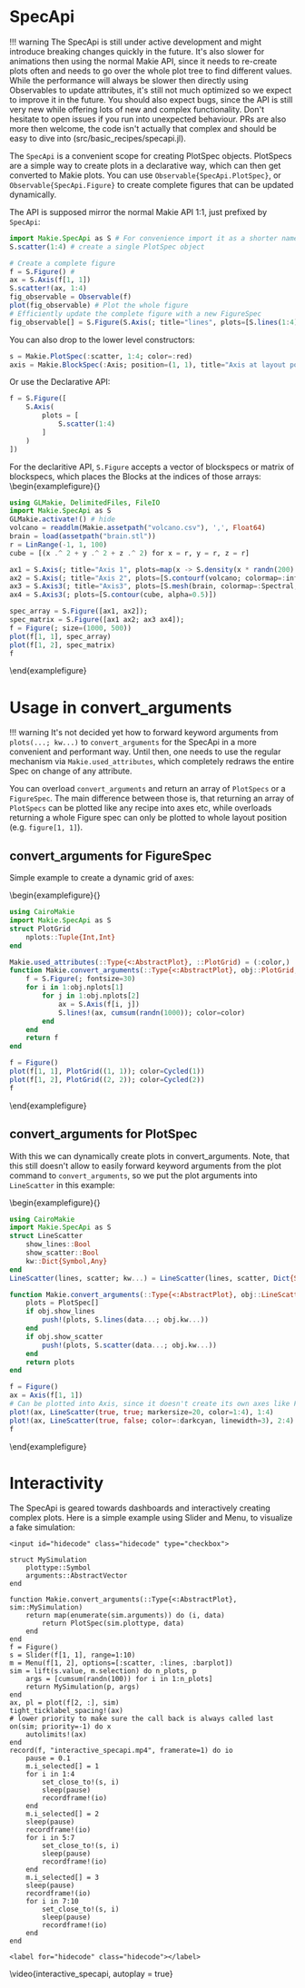 # SpecApi

!!! warning
    The SpecApi is still under active development and might introduce breaking changes quickly in the future.
    It's also slower for animations then using the normal Makie API, since it needs to re-create plots often and needs to go over the whole plot tree to find different values.
    While the performance will always be slower then directly using Observables to update attributes, it's still not much optimized so we expect to improve it in the future.
    You should also expect bugs, since the API is still very new while offering lots of new and complex functionality.
    Don't hesitate to open issues if you run into unexpected behaviour.
    PRs are also more then welcome, the code isn't actually that complex and should be easy to dive into (src/basic_recipes/specapi.jl).



The `SpecApi` is a convenient scope for creating PlotSpec objects.
PlotSpecs are a simple way to create plots in a declarative way, which can then get converted to Makie plots.
You can use `Observable{SpecApi.PlotSpec}`, or `Observable{SpecApi.Figure}` to create complete figures that can be updated dynamically.

The API is supposed mirror the normal Makie API 1:1, just prefixed by `SpecApi`:
```julia
import Makie.SpecApi as S # For convenience import it as a shorter name
S.scatter(1:4) # create a single PlotSpec object

# Create a complete figure
f = S.Figure() #
ax = S.Axis(f[1, 1])
S.scatter!(ax, 1:4)
fig_observable = Observable(f)
plot(fig_observable) # Plot the whole figure
# Efficiently update the complete figure with a new FigureSpec
fig_observable[] = S.Figure(S.Axis(; title="lines", plots=[S.lines(1:4)]))
```

You can also drop to the lower level constructors:

```julia
s = Makie.PlotSpec(:scatter, 1:4; color=:red)
axis = Makie.BlockSpec(:Axis; position=(1, 1), title="Axis at layout position (1, 1)")
```

Or use the Declarative API:
```julia
f = S.Figure([
    S.Axis(
        plots = [
            S.scatter(1:4)
        ]
    )
])
```
For the declaritive API, `S.Figure` accepts a vector of blockspecs or matrix of blockspecs, which places the Blocks at the indices of those arrays:
\begin{examplefigure}{}
```julia
using GLMakie, DelimitedFiles, FileIO
import Makie.SpecApi as S
GLMakie.activate!() # hide
volcano = readdlm(Makie.assetpath("volcano.csv"), ',', Float64)
brain = load(assetpath("brain.stl"))
r = LinRange(-1, 1, 100)
cube = [(x .^ 2 + y .^ 2 + z .^ 2) for x = r, y = r, z = r]

ax1 = S.Axis(; title="Axis 1", plots=map(x -> S.density(x * randn(200) .+ 3x, color=:y), 1:5))
ax2 = S.Axis(; title="Axis 2", plots=[S.contourf(volcano; colormap=:inferno)])
ax3 = S.Axis3(; title="Axis3", plots=[S.mesh(brain, colormap=:Spectral, color=[tri[1][2] for tri in brain for i in 1:3])])
ax4 = S.Axis3(; plots=[S.contour(cube, alpha=0.5)])

spec_array = S.Figure([ax1, ax2]);
spec_matrix = S.Figure([ax1 ax2; ax3 ax4]);
f = Figure(; size=(1000, 500))
plot(f[1, 1], spec_array)
plot(f[1, 2], spec_matrix)
f
```
\end{examplefigure}

# Usage in convert_arguments

!!! warning
    It's not decided yet how to forward keyword arguments from `plots(...; kw...)` to `convert_arguments` for the SpecApi in a more convenient and performant way. Until then, one needs to use the regular mechanism via `Makie.used_attributes`, which completely redraws the entire Spec on change of any attribute.

You can overload `convert_arguments` and return an array of `PlotSpecs` or a `FigureSpec`.
The main difference between those is, that returning an array of `PlotSpecs` can be plotted like any recipe into axes etc, while overloads returning a whole Figure spec can only be plotted to whole layout position (e.g. `figure[1, 1]`).

## convert_arguments for FigureSpec

Simple example to create a dynamic grid of axes:

\begin{examplefigure}{}
```julia
using CairoMakie
import Makie.SpecApi as S
struct PlotGrid
    nplots::Tuple{Int,Int}
end

Makie.used_attributes(::Type{<:AbstractPlot}, ::PlotGrid) = (:color,)
function Makie.convert_arguments(::Type{<:AbstractPlot}, obj::PlotGrid; color=:black)
    f = S.Figure(; fontsize=30)
    for i in 1:obj.nplots[1]
        for j in 1:obj.nplots[2]
            ax = S.Axis(f[i, j])
            S.lines!(ax, cumsum(randn(1000)); color=color)
        end
    end
    return f
end

f = Figure()
plot(f[1, 1], PlotGrid((1, 1)); color=Cycled(1))
plot(f[1, 2], PlotGrid((2, 2)); color=Cycled(2))
f
```
\end{examplefigure}

## convert_arguments for PlotSpec

With this we can dynamically create plots in convert_arguments.
Note, that this still doesn't allow to easily forward keyword arguments from the plot command to `convert_arguments`, so we put the plot arguments into `LineScatter` in this example:

\begin{examplefigure}{}
```julia
using CairoMakie
import Makie.SpecApi as S
struct LineScatter
    show_lines::Bool
    show_scatter::Bool
    kw::Dict{Symbol,Any}
end
LineScatter(lines, scatter; kw...) = LineScatter(lines, scatter, Dict{Symbol,Any}(kw))

function Makie.convert_arguments(::Type{<:AbstractPlot}, obj::LineScatter, data...)
    plots = PlotSpec[]
    if obj.show_lines
        push!(plots, S.lines(data...; obj.kw...))
    end
    if obj.show_scatter
        push!(plots, S.scatter(data...; obj.kw...))
    end
    return plots
end

f = Figure()
ax = Axis(f[1, 1])
# Can be plotted into Axis, since it doesn't create its own axes like FigureSpec
plot!(ax, LineScatter(true, true; markersize=20, color=1:4), 1:4)
plot!(ax, LineScatter(true, false; color=:darkcyan, linewidth=3), 2:4)
f
```
\end{examplefigure}


# Interactivity

The SpecApi is geared towards dashboards and interactively creating complex plots.
Here is a simple example using Slider and Menu, to visualize a fake simulation:

~~~
<input id="hidecode" class="hidecode" type="checkbox">
~~~
```julia:simulation
struct MySimulation
    plottype::Symbol
    arguments::AbstractVector
end

function Makie.convert_arguments(::Type{<:AbstractPlot}, sim::MySimulation)
    return map(enumerate(sim.arguments)) do (i, data)
        return PlotSpec(sim.plottype, data)
    end
end
f = Figure()
s = Slider(f[1, 1], range=1:10)
m = Menu(f[1, 2], options=[:scatter, :lines, :barplot])
sim = lift(s.value, m.selection) do n_plots, p
    args = [cumsum(randn(100)) for i in 1:n_plots]
    return MySimulation(p, args)
end
ax, pl = plot(f[2, :], sim)
tight_ticklabel_spacing!(ax)
# lower priority to make sure the call back is always called last
on(sim; priority=-1) do x
    autolimits!(ax)
end
record(f, "interactive_specapi.mp4", framerate=1) do io
    pause = 0.1
    m.i_selected[] = 1
    for i in 1:4
        set_close_to!(s, i)
        sleep(pause)
        recordframe!(io)
    end
    m.i_selected[] = 2
    sleep(pause)
    recordframe!(io)
    for i in 5:7
        set_close_to!(s, i)
        sleep(pause)
        recordframe!(io)
    end
    m.i_selected[] = 3
    sleep(pause)
    recordframe!(io)
    for i in 7:10
        set_close_to!(s, i)
        sleep(pause)
        recordframe!(io)
    end
end
```
~~~
<label for="hidecode" class="hidecode"></label>
~~~

\video{interactive_specapi, autoplay = true}
